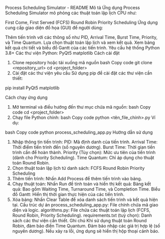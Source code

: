 Process Scheduling Simulator - README
Mô tả
Ứng dụng Process Scheduling Simulator mô phỏng các thuật toán lập lịch CPU như:

First Come, First Served (FCFS)
Round Robin
Priority Scheduling
Ứng dụng cung cấp giao diện đồ họa (GUI) để người dùng:

Thêm tiến trình với các thông số như PID, Arrival Time, Burst Time, Priority, và Time Quantum.
Lựa chọn thuật toán lập lịch và xem kết quả.
Xem bảng kết quả chi tiết và biểu đồ Gantt của các tiến trình.
Yêu cầu hệ thống
Python 3.8+
Các thư viện Python:
PyQt5
matplotlib
Cách cài đặt
1. Clone repository hoặc tải xuống mã nguồn
bash
Copy code
git clone <repository_url>
cd <project_folder>
2. Cài đặt các thư viện yêu cầu
Sử dụng pip để cài đặt các thư viện cần thiết:

pip install PyQt5 matplotlib

Cách chạy ứng dụng
1. Mở terminal và điều hướng đến thư mục chứa mã nguồn:
bash
Copy code
cd <project_folder>
2. Chạy file Python chính:
bash
Copy code
python <tên_file_chính>.py
Ví dụ:

bash
Copy code
python process_scheduling_app.py
Hướng dẫn sử dụng
1. Nhập thông tin tiến trình:
PID: Mã định danh của tiến trình.
Arrival Time: Thời điểm tiến trình đến (số nguyên dương).
Burst Time: Thời gian tiến trình cần để hoàn thành.
Priority (Tùy chọn): Mức ưu tiên của tiến trình (dành cho Priority Scheduling).
Time Quantum: Chỉ áp dụng cho thuật toán Round Robin.
2. Chọn thuật toán lập lịch từ danh sách:
FCFS
Round Robin
Priority Scheduling
3. Thêm tiến trình:
Nhấn Add Process để thêm tiến trình vào bảng.
4. Chạy thuật toán:
Nhấn Run để tính toán và hiển thị kết quả:
Bảng kết quả: Bao gồm Waiting Time, Turnaround Time, và Completion Time.
Biểu đồ Gantt: Hiển thị thời gian thực hiện của các tiến trình.
5. Xóa bảng:
Nhấn Clear Table để xóa danh sách tiến trình và kết quả hiện tại.
Cấu trúc dự án
process_scheduling_app.py: File chính chứa mã giao diện và logic.
algorithms.py: File chứa các thuật toán lập lịch (FCFS, Round Robin, Priority Scheduling).
requirements.txt (tuỳ chọn): Danh sách các thư viện cần thiết.
Ghi chú
Khi sử dụng thuật toán Round Robin, đảm bảo điền Time Quantum.
Đảm bảo nhập các giá trị hợp lệ (số nguyên dương).
Nếu xảy ra lỗi, ứng dụng sẽ hiển thị hộp thoại cảnh báo.
